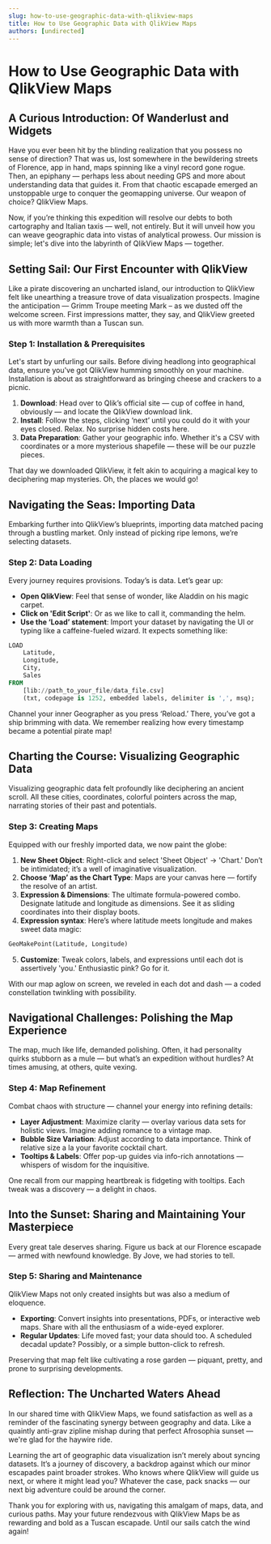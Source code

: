 ```yaml
---
slug: how-to-use-geographic-data-with-qlikview-maps
title: How to Use Geographic Data with QlikView Maps
authors: [undirected]
---
```



# How to Use Geographic Data with QlikView Maps

## A Curious Introduction: Of Wanderlust and Widgets

Have you ever been hit by the blinding realization that you possess no sense of direction? That was us, lost somewhere in the bewildering streets of Florence, app in hand, maps spinning like a vinyl record gone rogue. Then, an epiphany — perhaps less about needing GPS and more about understanding data that guides it. From that chaotic escapade emerged an unstoppable urge to conquer the geomapping universe. Our weapon of choice? QlikView Maps.

Now, if you’re thinking this expedition will resolve our debts to both cartography and Italian taxis — well, not entirely. But it will unveil how you can weave geographic data into vistas of analytical prowess. Our mission is simple; let's dive into the labyrinth of QlikView Maps — together.

## Setting Sail: Our First Encounter with QlikView

Like a pirate discovering an uncharted island, our introduction to QlikView felt like unearthing a treasure trove of data visualization prospects. Imagine the anticipation — Grimm Troupe meeting Mark – as we dusted off the welcome screen. First impressions matter, they say, and QlikView greeted us with more warmth than a Tuscan sun.

### Step 1: Installation & Prerequisites

Let's start by unfurling our sails. Before diving headlong into geographical data, ensure you've got QlikView humming smoothly on your machine. Installation is about as straightforward as bringing cheese and crackers to a picnic.

1. **Download**: Head over to Qlik’s official site — cup of coffee in hand, obviously — and locate the QlikView download link.
2. **Install**: Follow the steps, clicking ‘next’ until you could do it with your eyes closed. Relax. No surprise hidden costs here.
3. **Data Preparation**: Gather your geographic info. Whether it's a CSV with coordinates or a more mysterious shapefile — these will be our puzzle pieces.

That day we downloaded QlikView, it felt akin to acquiring a magical key to deciphering map mysteries. Oh, the places we would go!

## Navigating the Seas: Importing Data

Embarking further into QlikView’s blueprints, importing data matched pacing through a bustling market. Only instead of picking ripe lemons, we’re selecting datasets.

### Step 2: Data Loading

Every journey requires provisions. Today’s is data. Let’s gear up:

- **Open QlikView**: Feel that sense of wonder, like Aladdin on his magic carpet.
- **Click on 'Edit Script'**: Or as we like to call it, commanding the helm.
- **Use the ‘Load’ statement**: Import your dataset by navigating the UI or typing like a caffeine-fueled wizard. It expects something like:

```sql
LOAD
    Latitude,
    Longitude,
    City,
    Sales
FROM
    [lib://path_to_your_file/data_file.csv]
    (txt, codepage is 1252, embedded labels, delimiter is ',', msq);
```

Channel your inner Geographer as you press ‘Reload.’ There, you’ve got a ship brimming with data. We remember realizing how every timestamp became a potential pirate map!

## Charting the Course: Visualizing Geographic Data

Visualizing geographic data felt profoundly like deciphering an ancient scroll. All these cities, coordinates, colorful pointers across the map, narrating stories of their past and potentials.

### Step 3: Creating Maps

Equipped with our freshly imported data, we now paint the globe:

1. **New Sheet Object**: Right-click and select 'Sheet Object' -> 'Chart.' Don’t be intimidated; it’s a well of imaginative visualization.
2. **Choose ‘Map’ as the Chart Type**: Maps are your canvas here — fortify the resolve of an artist.
3. **Expression & Dimensions**: The ultimate formula-powered combo. Designate latitude and longitude as dimensions. See it as sliding coordinates into their display boots.
4. **Expression syntax**: Here’s where latitude meets longitude and makes sweet data magic:

```sql
GeoMakePoint(Latitude, Longitude)
```

5. **Customize**: Tweak colors, labels, and expressions until each dot is assertively 'you.' Enthusiastic pink? Go for it.

With our map aglow on screen, we reveled in each dot and dash — a coded constellation twinkling with possibility.

## Navigational Challenges: Polishing the Map Experience

The map, much like life, demanded polishing. Often, it had personality quirks stubborn as a mule — but what’s an expedition without hurdles? At times amusing, at others, quite vexing.

### Step 4: Map Refinement

Combat chaos with structure — channel your energy into refining details:

- **Layer Adjustment**: Maximize clarity — overlay various data sets for holistic views. Imagine adding romance to a vintage map.
- **Bubble Size Variation**: Adjust according to data importance. Think of relative size a la your favorite cocktail chart.
- **Tooltips & Labels**: Offer pop-up guides via info-rich annotations — whispers of wisdom for the inquisitive.
  
One recall from our mapping heartbreak is fidgeting with tooltips. Each tweak was a discovery — a delight in chaos.

## Into the Sunset: Sharing and Maintaining Your Masterpiece

Every great tale deserves sharing. Figure us back at our Florence escapade — armed with newfound knowledge. By Jove, we had stories to tell.

### Step 5: Sharing and Maintenance

QlikView Maps not only created insights but was also a medium of eloquence.

- **Exporting**: Convert insights into presentations, PDFs, or interactive web maps. Share with all the enthusiasm of a wide-eyed explorer.
- **Regular Updates**: Life moved fast; your data should too. A scheduled decadal update? Possibly, or a simple button-click to refresh.

Preserving that map felt like cultivating a rose garden — piquant, pretty, and prone to surprising developments.

## Reflection: The Uncharted Waters Ahead

In our shared time with QlikView Maps, we found satisfaction as well as a reminder of the fascinating synergy between geography and data. Like a quaintly anti-grav zipline mishap during that perfect Afrosophia sunset — we're glad for the haywire ride.

Learning the art of geographic data visualization isn’t merely about syncing datasets. It’s a journey of discovery, a backdrop against which our minor escapades paint broader strokes. Who knows where QlikView will guide us next, or where it might lead you? Whatever the case, pack snacks — our next big adventure could be around the corner.

Thank you for exploring with us, navigating this amalgam of maps, data, and curious paths. May your future rendezvous with QlikView Maps be as rewarding and bold as a Tuscan escapade. Until our sails catch the wind again!